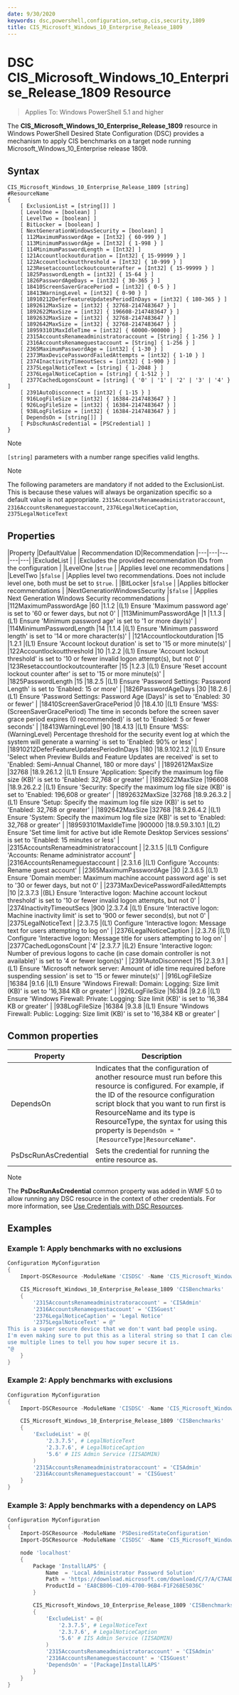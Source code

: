 ```yaml
---
date: 9/30/2020
keywords: dsc,powershell,configuration,setup,cis,security,1809
title: CIS_Microsoft_Windows_10_Enterprise_Release_1809
---
```

# DSC CIS_Microsoft_Windows_10_Enterprise_Release_1809 Resource

> Applies To: Windows PowerShell 5.1 and higher

The **CIS_Microsoft_Windows_10_Enterprise_Release_1809** resource in Windows PowerShell Desired State Configuration (DSC) provides a
mechanism to apply CIS benchmarks on a target node running Microsoft_Windows_10_Enterprise release 1809.

## Syntax

```Syntax
CIS_Microsoft_Windows_10_Enterprise_Release_1809 [string] #ResourceName
{
    [ ExclusionList = [string[]] ]
    [ LevelOne = [boolean] ]
    [ LevelTwo = [boolean] ]
    [ BitLocker = [boolean] ]
    [ NextGenerationWindowsSecurity = [boolean] ]
    [ 112MaximumPasswordAge = [Int32] { 60-999 } ]
    [ 113MinimumPasswordAge = [Int32] { 1-998 } ]
    [ 114MinimumPasswordLength = [Int32] ]
    [ 121Accountlockoutduration = [Int32] { 15-99999 } ]
    [ 122Accountlockoutthreshold = [Int32] { 10-999 } ]
    [ 123Resetaccountlockoutcounterafter = [Int32] { 15-99999 } ]
    [ 1825PasswordLength = [int32] { 15-64 } ]
    [ 1826PasswordAgeDays = [int32] { 30-365 } ]
    [ 18410ScreenSaverGracePeriod = [int32] { 0-5 } ]
    [ 18413WarningLevel = [int32] { 0-90 } ]
    [ 18910212DeferFeatureUpdatesPeriodInDays = [int32] { 180-365 } ]
    [ 1892612MaxSize = [int32] { 32768-2147483647 } ]
    [ 1892622MaxSize = [int32] { 196608-2147483647 } ]
    [ 1892632MaxSize = [int32] { 32768-2147483647 } ]
    [ 1892642MaxSize = [int32] { 32768-2147483647 } ]
    [ 189593101MaxIdleTime = [int32] { 60000-900000 } ]
    [ 2315AccountsRenameadministratoraccount = [String] { 1-256 } ]
    [ 2316AccountsRenameguestaccount = [String] { 1-256 } ]
    [ 2365MaximumPasswordAge = [int32] { 1-30 } ]
    [ 2373MaxDevicePasswordFailedAttempts = [int32] { 1-10 } ]
    [ 2374InactivityTimeoutSecs = [int32] { 1-900 } ]
    [ 2375LegalNoticeText = [string] { 1-2048 } ]
    [ 2376LegalNoticeCaption = [string] { 1-512 } ]
    [ 2377CachedLogonsCount = [string] { '0' | '1' | '2' | '3' | '4' } ]
    [ 2391AutoDisconnect = [int32] { 1-15 } ]
    [ 916LogFileSize = [int32] { 16384-2147483647 } ]
    [ 926LogFileSize = [int32] { 16384-2147483647 } ]
    [ 938LogFileSize = [int32] { 16384-2147483647 } ]
    [ DependsOn = [string[]] ]
    [ PsDscRunAsCredential = [PSCredential] ]
}
```
> [!NOTE]
> `[string]` parameters with a number range specifies valid lengths.

> [!NOTE]
> The following parameters are mandatory if not added to the ExclusionList. This is because these values will always be organization specific so a default value is not appropriate.
> `2315AccountsRenameadministratoraccount`,
> `2316AccountsRenameguestaccount`,
> `2376LegalNoticeCaption`,
> `2375LegalNoticeText`
## Properties

|Property |DefaultValue | Recommendation ID|Recommendation
|---|---|---|---|---|
|ExcludeList | | |Excludes the provided recommendation IDs from the configuration |
|LevelOne |`$true` | |Applies level one recommendations |
|LevelTwo |`$false` | |Applies level two recommendations. Does not include level one, both must be set to `$true`. |
|BitLocker |`$false` | |Applies bitlocker recommendations |
|NextGenerationWindowsSecurity |`$false` | |Applies Next Generation Windows Security recommendations |
|112MaximumPasswordAge |60 |1.1.2 |(L1) Ensure 'Maximum password age' is set to '60 or fewer days, but not 0' |
|113MinimumPasswordAge |1 |1.1.3 |(L1) Ensure 'Minimum password age' is set to '1 or more day(s)' |
|114MinimumPasswordLength |14 |1.1.4 |(L1) Ensure 'Minimum password length' is set to '14 or more character(s)' |
|121Accountlockoutduration |15 |1.2.1 |(L1) Ensure 'Account lockout duration' is set to '15 or more minute(s)' |
|122Accountlockoutthreshold |10 |1.2.2 |(L1) Ensure 'Account lockout threshold' is set to '10 or fewer invalid logon attempt(s), but not 0' |
|123Resetaccountlockoutcounterafter |15 |1.2.3 |(L1) Ensure 'Reset account lockout counter after' is set to '15 or more minute(s)' |
|1825PasswordLength |15 |18.2.5 |(L1) Ensure 'Password Settings: Password Length' is set to 'Enabled: 15 or more' |
|1826PasswordAgeDays |30 |18.2.6 |(L1) Ensure 'Password Settings: Password Age (Days)' is set to 'Enabled: 30 or fewer' |
|18410ScreenSaverGracePeriod |0 |18.4.10 |(L1) Ensure 'MSS: (ScreenSaverGracePeriod) The time in seconds before the screen saver grace period expires (0 recommended)' is set to 'Enabled: 5 or fewer seconds' |
|18413WarningLevel |90 |18.4.13 |(L1) Ensure 'MSS: (WarningLevel) Percentage threshold for the security event log at which the system will generate a warning' is set to 'Enabled: 90% or less' |
|18910212DeferFeatureUpdatesPeriodInDays |180 |18.9.102.1.2 |(L1) Ensure 'Select when Preview Builds and Feature Updates are received' is set to 'Enabled: Semi-Annual Channel, 180 or more days' |
|1892612MaxSize |32768 |18.9.26.1.2 |(L1) Ensure 'Application: Specify the maximum log file size (KB)' is set to 'Enabled: 32,768 or greater' |
|1892622MaxSize |196608 |18.9.26.2.2 |(L1) Ensure 'Security: Specify the maximum log file size (KB)' is set to 'Enabled: 196,608 or greater' |
|1892632MaxSize |32768 |18.9.26.3.2 |(L1) Ensure 'Setup: Specify the maximum log file size (KB)' is set to 'Enabled: 32,768 or greater' |
|1892642MaxSize |32768 |18.9.26.4.2 |(L1) Ensure 'System: Specify the maximum log file size (KB)' is set to 'Enabled: 32,768 or greater' |
|189593101MaxIdleTime |900000 |18.9.59.3.10.1 |(L2) Ensure 'Set time limit for active but idle Remote Desktop Services sessions' is set to 'Enabled: 15 minutes or less' |
|2315AccountsRenameadministratoraccount | |2.3.1.5 |(L1) Configure 'Accounts: Rename administrator account' |
|2316AccountsRenameguestaccount | |2.3.1.6 |(L1) Configure 'Accounts: Rename guest account' |
|2365MaximumPasswordAge |30 |2.3.6.5 |(L1) Ensure 'Domain member: Maximum machine account password age' is set to '30 or fewer days, but not 0' |
|2373MaxDevicePasswordFailedAttempts |10 |2.3.7.3 |(BL) Ensure 'Interactive logon: Machine account lockout threshold' is set to '10 or fewer invalid logon attempts, but not 0' |
|2374InactivityTimeoutSecs |900 |2.3.7.4 |(L1) Ensure 'Interactive logon: Machine inactivity limit' is set to '900 or fewer second(s), but not 0' |
|2375LegalNoticeText | |2.3.7.5 |(L1) Configure 'Interactive logon: Message text for users attempting to log on' |
|2376LegalNoticeCaption | |2.3.7.6 |(L1) Configure 'Interactive logon: Message title for users attempting to log on' |
|2377CachedLogonsCount |'4' |2.3.7.7 |(L2) Ensure 'Interactive logon: Number of previous logons to cache (in case domain controller is not available)' is set to '4 or fewer logon(s)' |
|2391AutoDisconnect |15 |2.3.9.1 |(L1) Ensure 'Microsoft network server: Amount of idle time required before suspending session' is set to '15 or fewer minute(s)' |
|916LogFileSize |16384 |9.1.6 |(L1) Ensure 'Windows Firewall: Domain: Logging: Size limit (KB)' is set to '16,384 KB or greater' |
|926LogFileSize |16384 |9.2.6 |(L1) Ensure 'Windows Firewall: Private: Logging: Size limit (KB)' is set to '16,384 KB or greater' |
|938LogFileSize |16384 |9.3.8 |(L1) Ensure 'Windows Firewall: Public: Logging: Size limit (KB)' is set to '16,384 KB or greater' |

## Common properties

|Property |Description |
|---|---|
|DependsOn |Indicates that the configuration of another resource must run before this resource is configured. For example, if the ID of the resource configuration script block that you want to run first is ResourceName and its type is ResourceType, the syntax for using this property is `DependsOn = "[ResourceType]ResourceName"`. |
|PsDscRunAsCredential |Sets the credential for running the entire resource as. |

> [!NOTE]
> The **PsDscRunAsCredential** common property was added in WMF 5.0 to allow running any DSC
> resource in the context of other credentials. For more information, see [Use Credentials with DSC Resources](https://docs.microsoft.com/en-us/powershell/scripting/dsc/configurations/runasuser?view=powershell-7).

## Examples

### Example 1: Apply benchmarks with no exclusions

```powershell
Configuration MyConfiguration
{
    Import-DSCResource -ModuleName 'CISDSC' -Name 'CIS_Microsoft_Windows_10_Enterprise_Release_1809'

    CIS_Microsoft_Windows_10_Enterprise_Release_1809 'CISBenchmarks'
    {
        '2315AccountsRenameadministratoraccount' = 'CISAdmin'
        '2316AccountsRenameguestaccount' = 'CISGuest'
        '2376LegalNoticeCaption' = 'Legal Notice'
        '2375LegalNoticeText' = @"
This is a super secure device that we don't want bad people using.
I'm even making sure to put this as a literal string so that I can cleanly
use multiple lines to tell you how super secure it is.
"@
    }
}
```

### Example 2: Apply benchmarks with exclusions

```powershell
Configuration MyConfiguration
{
    Import-DSCResource -ModuleName 'CISDSC' -Name 'CIS_Microsoft_Windows_10_Enterprise_Release_1809'

    CIS_Microsoft_Windows_10_Enterprise_Release_1809 'CISBenchmarks'
    {
        'ExcludeList' = @(
            '2.3.7.5', # LegalNoticeText
            '2.3.7.6', # LegalNoticeCaption
            '5.6' # IIS Admin Service (IISADMIN)
        )
        '2315AccountsRenameadministratoraccount' = 'CISAdmin'
        '2316AccountsRenameguestaccount' = 'CISGuest'
    }
}
```

### Example 3: Apply benchmarks with a dependency on LAPS
```powershell
Configuration MyConfiguration
{
    Import-DSCResource -ModuleName 'PSDesiredStateConfiguration'
    Import-DSCResource -ModuleName 'CISDSC' -Name 'CIS_Microsoft_Windows_10_Enterprise_Release_1809'

    node 'localhost'
    {
        Package 'InstallLAPS' {
            Name  = 'Local Administrator Password Solution'
            Path = 'https://download.microsoft.com/download/C/7/A/C7AAD914-A8A6-4904-88A1-29E657445D03/LAPS.x64.msi'
            ProductId = 'EA8CB806-C109-4700-96B4-F1F268E5036C'
        }

        CIS_Microsoft_Windows_10_Enterprise_Release_1809 'CISBenchmarks'
        {
            'ExcludeList' = @(
                '2.3.7.5', # LegalNoticeText
                '2.3.7.6', # LegalNoticeCaption
                '5.6' # IIS Admin Service (IISADMIN)
            )
            '2315AccountsRenameadministratoraccount' = 'CISAdmin'
            '2316AccountsRenameguestaccount' = 'CISGuest'
            'DependsOn' = '[Package]InstallLAPS'
        }
    }
}
```
